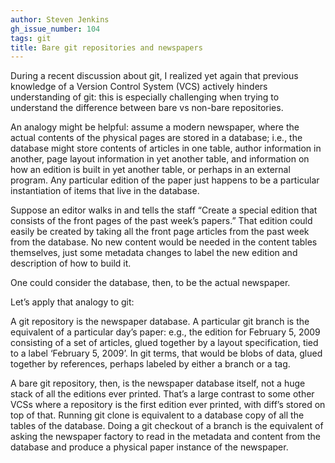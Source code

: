 ```yaml
---
author: Steven Jenkins
gh_issue_number: 104
tags: git
title: Bare git repositories and newspapers
---
```


During a recent discussion about git, I realized yet again that previous knowledge of a Version Control System (VCS) actively hinders understanding of git: this is especially challenging when trying to understand the difference between bare vs non-bare repositories.

An analogy might be helpful: assume a modern newspaper, where the actual contents of the physical pages are stored in a database; i.e., the database might store contents of articles in one table, author information in another, page layout information in yet another table, and information on how an edition is built in yet another table, or perhaps in an external program. Any particular edition of the paper just happens to be a particular instantiation of items that live in the database.

Suppose an editor walks in and tells the staff “Create a special edition that consists of the front pages of the past week’s papers.” That edition could easily be created by taking all the front page articles from the past week from the database. No new content would be needed in the content tables themselves, just some metadata changes to label the new edition and description of how to build it.

One could consider the database, then, to be the actual newspaper.

Let’s apply that analogy to git:

A git repository is the newspaper database. A particular git branch is the equivalent of a particular day’s paper: e.g., the edition for February 5, 2009 consisting of a set of articles, glued together by a layout specification, tied to a label ‘February 5, 2009’. In git terms, that would be blobs of data, glued together by references, perhaps labeled by either a branch or a tag.

A bare git repository, then, is the newspaper database itself, not a huge stack of all the editions ever printed. That’s a large contrast to some other VCSs where a repository is the first edition ever printed, with diff’s stored on top of that. Running git clone is equivalent to a database copy of all the tables of the database. Doing a git checkout of a branch is the equivalent of asking the newspaper factory to read in the metadata and content from the database and produce a physical paper instance of the newspaper.
